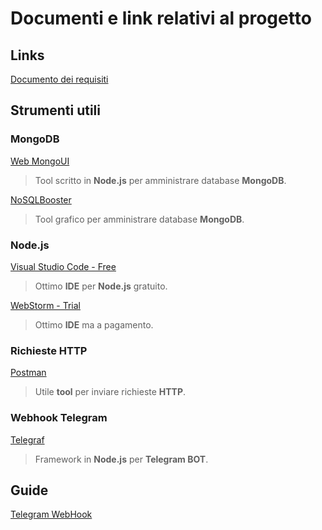 # Documenti e link relativi al progetto

## Links

[Documento dei requisiti](https://drive.google.com/drive/folders/1euaZQNOU5cNrR8QMMYcrrw8sp6veFksH?usp=sharing)

## Strumenti utili

### MongoDB
[Web MongoUI](https://github.com/azat-co/mongoui)
> Tool scritto in __Node.js__ per amministrare database __MongoDB__.

[NoSQLBooster](https://nosqlbooster.com/)
> Tool grafico per amministrare database __MongoDB__.

### Node.js
[Visual Studio Code - Free](https://code.visualstudio.com/)
> Ottimo __IDE__ per __Node.js__ gratuito.

[WebStorm - Trial](https://www.jetbrains.com/webstorm/)
> Ottimo __IDE__ ma a pagamento.

### Richieste HTTP
[Postman](https://www.getpostman.com/)
> Utile __tool__ per inviare richieste __HTTP__.

### Webhook Telegram
[Telegraf](https://github.com/telegraf/telegraf)
> Framework in __Node.js__ per __Telegram BOT__.

## Guide 
[Telegram WebHook](https://core.telegram.org/bots/webhooks)
